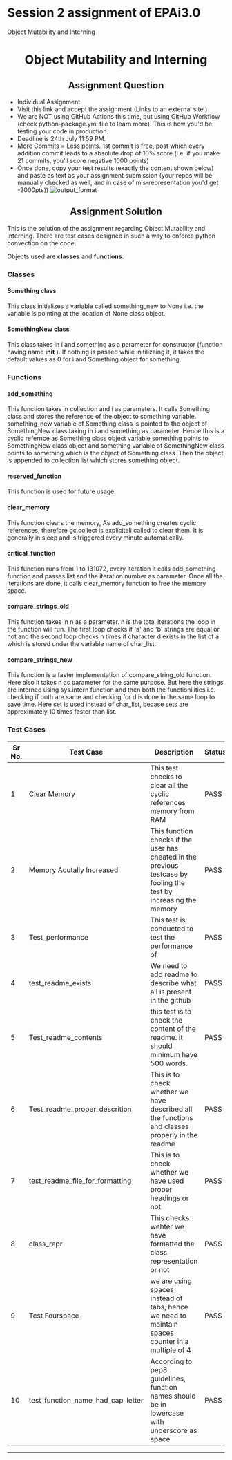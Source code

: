 # Session 2 assignment of EPAi3.0
Object Mutability and Interning
<h1 align="center">Object Mutability and Interning</h1>

<h2 align="center"> Assignment Question </h2>

* Individual Assignment
* Visit this link and accept the assignment (Links to an external site.)
* We are NOT using GitHub Actions this time, but using GitHub Workflow (check python-package.yml file to learn more). This is how you'd be testing your code in production. 
* Deadline is 24th July 11:59 PM. 
* More Commits = Less points. 1st commit is free, post which every addition commit leads to a absolute drop of 10% score (i.e. if you make 21 commits, you'll score negative 1000 points)
* Once done, copy your test results (exactly the content shown below) and paste as text as your assignment submission (your repos will be manually checked as well, and in case of mis-representation you'd get -2000pts))
![output_format](Assets/output_result_format.png)

<h2 align="center"> Assignment Solution </h2>

This is the solution of the assignment regarding Object Mutability and Interning.
There are test cases designed in such a way to enforce python convection on the code. 

Objects used are **classes** and **functions**.

### Classes

#### **Something class**

This class initializes a variable called something_new to None i.e. the variable is pointing at the location of None class object.

#### **SomethingNew class**

This class takes in i and something as a parameter for constructor (function having name __init__ ). If nothing is passed while initilizaing it, it takes the default values as 0 for i and Something object for something.

### **Functions**

#### **add_something**

This function takes in collection and i as parameters. It calls Something class and stores the reference of the object to something variable. something_new variable of Something class is pointed to the object of SomethingNew class taking in i and something as parameter. Hence this is a cyclic refernce as Something class object variable something points to SomethingNew class object and something variable of SomethingNew class points to something which is the object of Something class. Then the object is appended to collection list which stores something object. 

#### **reserved_function**

This function is used for future usage.

#### **clear_memory**

This function clears the memory, As add_something creates cyclic references, therefore gc.collect is expliciteli called to clear them. It is generally in sleep and is triggered every minute automatically.

#### **critical_function**

This function runs from 1 to 131072, every iteration it calls add_something function and passes list and the iteration number as parameter. Once all the iterations are done, it calls clear_memory function to free the memory space.

#### **compare_strings_old**

This function takes in n as a parameter. n is the total iterations the loop in the function will run. The first loop checks if 'a' and 'b' strings are equal or not and the second loop checks n times if character d exists in the list of a which is stored under the variable name of char_list.

#### **compare_strings_new**

This function is a faster implementation of compare_string_old function. Here also it takes n as parameter for the same purpose. But here the strings are interned using sys.intern function and then both the functionilities i.e. checking if both are same and checking for d is done in the same loop to save time. Here set is used instead of char_list, becase sets are approximately 10 times faster than list.


### **Test Cases**
|Sr No.| Test Case| Description| Status |
| --- | --- | --- | -- |
|1| Clear Memory | This test checks to clear all the cyclic references memory from RAM| PASS |
|2 | Memory Acutally Increased| This function checks if the user has cheated in the previous testcase by fooling the test by increasing the memory | PASS |
|3| Test_performance |  This test is conducted to test the performance of | PASS|
| 4 | test_readme_exists| We need to add readme to describe what all is present in the github | PASS|
| 5 | Test_readme_contents | this test is to check the content of the readme. it should minimum have 500 words. | PASS|
|6 |Test_readme_proper_descrition | This is to check whether we have described all the functions and classes properly in the readme| PASS|
| 7| test_readme_file_for_formatting | This is to check whether we have used proper headings or not| PASS|
| 8 |class_repr| This checks wehter we have formatted the class representation or not| PASS|
|9 | Test Fourspace| we are using spaces instead of tabs, hence we need to maintain spaces counter in a multiple of 4 | PASS|
|10|test_function_name_had_cap_letter| According to pep8 guidelines, function names should be in lowercase with underscore as space| PASS|

---
<h3 align = "center">
